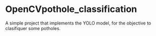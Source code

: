 # OpenCVpothole_classification
A simple project that implements the YOLO model, for the objective to clasifiquer some potholes.


